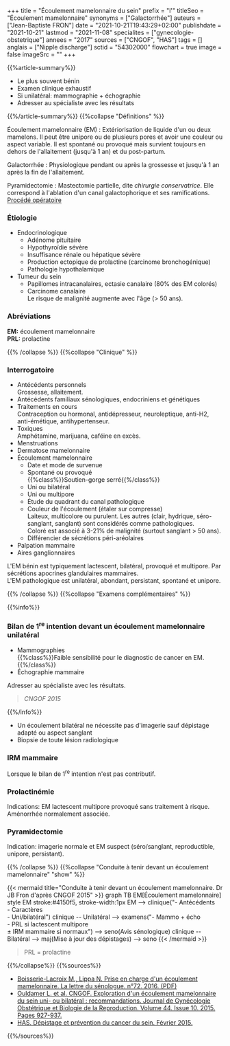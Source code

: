 +++
title = "Écoulement mamelonnaire du sein"
prefix = "l'"
titleSeo = "Écoulement mamelonnaire"
synonyms = ["Galactorrhée"]
auteurs = ["Jean-Baptiste FRON"]
date = "2021-10-21T19:43:29+02:00"
publishdate = "2021-10-21"
lastmod = "2021-11-08"
specialites = ["gynecologie-obstetrique"]
annees = "2017"
sources = ["CNGOF", "HAS"]
tags = []
anglais = ["Nipple discharge"]
sctid = "54302000"
flowchart = true
image = false
imageSrc = ""
+++

{{%article-summary%}}

- Le plus souvent bénin
- Examen clinique exhaustif
- Si unilatéral: mammographie + échographie
- Adresser au spécialiste avec les résultats

{{%/article-summary%}}
{{%collapse "Définitions" %}}

Écoulement mamelonnaire (EM)
: Extériorisation de liquide d'un ou deux mamelons. Il peut être unipore ou de plusieurs pores et avoir une couleur ou aspect variable. Il est spontané ou provoqué mais survient toujours en dehors de l'allaitement (jusqu'à 1 an) et du post-partum.

Galactorrhée
: Physiologique pendant ou après la grossesse et jusqu'à 1 an après la fin de l'allaitement.

Pyramidectomie
: Mastectomie partielle, dite *chirurgie conservatrice*. Elle correspond à l'ablation d'un canal galactophorique et ses ramifications. [Procédé opératoire](https://www.docteur-benchimol.com/pyramidectomie-du-sein.html)

### Étiologie

- Endocrinologique
  - Adénome pituitaire
  - Hypothyroïdie sévère
  - Insuffisance rénale ou hépatique sévère
  - Production ectopique de prolactine (carcinome bronchogénique)
  - Pathologie hypothalamique
- Tumeur du sein
  - Papillomes intracanalaires, ectasie canalaire (80% des EM colorés)
  - Carcinome canalaire  
  Le risque de malignité augmente avec l'âge (> 50 ans).

### Abréviations

**EM:** écoulement mamelonnaire  
**PRL:** prolactine

{{% /collapse %}}
{{%collapse "Clinique" %}}

### Interrogatoire

- Antécédents personnels  
Grossesse, allaitement.
- Antécédents familiaux sénologiques, endocriniens et génétiques
- Traitements en cours  
Contraception ou hormonal, antidépresseur, neuroleptique, anti-H2, anti-émétique, antihypertenseur.
- Toxiques  
Amphétamine, marijuana, caféine en excès.
- Menstruations
- Dermatose mamelonnaire
- Écoulement mamelonnaire
  - Date et mode de survenue
  - Spontané ou provoqué  
  {{%class%}}Soutien-gorge serré{{%/class%}}
  - Uni ou bilatéral
  - Uni ou multipore
  - Étude du quadrant du canal pathologique
  - Couleur de l'écoulement (étaler sur compresse)  
  Laiteux, multicolore ou purulent. Les autres (clair, hydrique, séro-sanglant, sanglant) sont considérés comme pathologiques.  
  Coloré est associé à 3-21% de malignité (surtout sanglant > 50 ans).
  - Différencier de sécrétions péri-aréolaires
- Palpation mammaire
- Aires ganglionnaires

L'EM bénin est typiquement lactescent, bilatéral, provoqué et multipore. Par sécrétions apocrines glandulaires mammaires.  
L'EM pathologique est unilatéral, abondant, persistant, spontané et unipore.

{{% /collapse %}}
{{%collapse "Examens complémentaires" %}}

{{%info%}}

### Bilan de 1<sup>re</sup> intention devant un écoulement mamelonnaire unilatéral

- Mammographies  
{{%class%}}Faible sensibilité pour le diagnostic de cancer en EM.{{%/class%}}
- Échographie mammaire

Adresser au spécialiste avec les résultats.

> *CNGOF 2015*

{{%/info%}}

- Un écoulement bilatéral ne nécessite pas d'imagerie sauf dépistage adapté ou aspect sanglant
- Biopsie de toute lésion radiologique

### IRM mammaire

Lorsque le bilan de 1<sup>re</sup> intention n'est pas contributif.

### Prolactinémie

Indications: EM lactescent multipore provoqué sans traitement à risque. Aménorrhée normalement associée.

### Pyramidectomie

Indication: imagerie normale et EM suspect (séro/sanglant, reproductible, unipore, persistant).

{{% /collapse %}}
{{%collapse "Conduite à tenir devant un écoulement mamelonnaire" "show" %}}

{{< mermaid title="Conduite à tenir devant un écoulement mamelonnaire. Dr JB Fron d'après CNGOF 2015" >}}
graph TB
  EM[Écoulement mamelonnaire]
  style EM stroke:#4150f5, stroke-width:1px
    EM --> clinique("- Antécédents<br>- Caractères<br>- Uni/bilatéral")
      clinique -- Unilatéral --> examens("- Mammo + écho<br>- PRL si lactescent multipore<br>&plusmn; IRM mammaire si normaux") --> seno(Avis sénologique)
      clinique -- Bilatéral --> maj(Mise à jour des dépistages) --> seno
{{< /mermaid >}}

> PRL = prolactine

{{%/collapse%}}
{{%sources%}}

- [Boisserie-Lacroix M., Lippa N. Prise en charge d'un écoulement mamelonnaire. La lettre du sénologue. n°72. 2016. (PDF)](https://www.edimark.fr/Front/frontpost/getfiles/24304.pdf)
- [Ouldamer L. et al. CNGOF. Exploration d'un écoulement mamelonnaire du sein uni- ou bilatéral : recommandations. Journal de Gynécologie Obstétrique et Biologie de la Reproduction. Volume 44. Issue 10. 2015. Pages 927-937.](https://doi.org/10.1016/J.JGYN.2015.09.035)
- [HAS. Dépistage et prévention du cancer du sein. Février 2015.](https://www.has-sante.fr/jcms/c_2024559/fr/depistage-et-prevention-du-cancer-du-sein)

{{%/sources%}}
